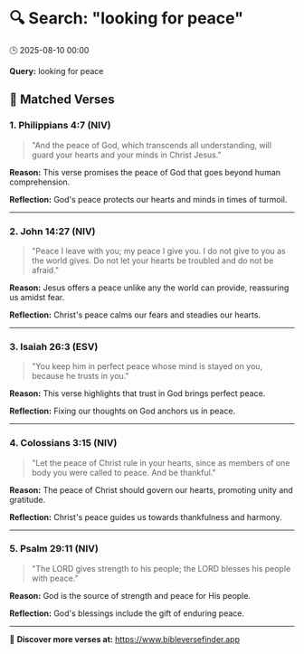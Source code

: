 # 🔍 Search: "looking for peace"
🕒 2025-08-10 00:00

**Query:** looking for peace

## 📖 Matched Verses

### 1. Philippians 4:7 (NIV)
> "And the peace of God, which transcends all understanding, will guard your hearts and your minds in Christ Jesus."

**Reason:** This verse promises the peace of God that goes beyond human comprehension.

**Reflection:** God's peace protects our hearts and minds in times of turmoil.

---

### 2. John 14:27 (NIV)
> "Peace I leave with you; my peace I give you. I do not give to you as the world gives. Do not let your hearts be troubled and do not be afraid."

**Reason:** Jesus offers a peace unlike any the world can provide, reassuring us amidst fear.

**Reflection:** Christ's peace calms our fears and steadies our hearts.

---

### 3. Isaiah 26:3 (ESV)
> "You keep him in perfect peace whose mind is stayed on you, because he trusts in you."

**Reason:** This verse highlights that trust in God brings perfect peace.

**Reflection:** Fixing our thoughts on God anchors us in peace.

---

### 4. Colossians 3:15 (NIV)
> "Let the peace of Christ rule in your hearts, since as members of one body you were called to peace. And be thankful."

**Reason:** The peace of Christ should govern our hearts, promoting unity and gratitude.

**Reflection:** Christ's peace guides us towards thankfulness and harmony.

---

### 5. Psalm 29:11 (NIV)
> "The LORD gives strength to his people; the LORD blesses his people with peace."

**Reason:** God is the source of strength and peace for His people.

**Reflection:** God's blessings include the gift of enduring peace.

---

🔗 **Discover more verses at:** https://www.bibleversefinder.app
